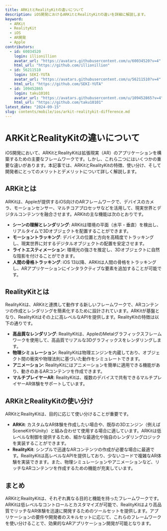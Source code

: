 ```yaml
---
title: ARKitとRealityKitの違いについて
description: iOS開発におけるARKitとRealityKitの違いを詳細に解説します。
keyword:
  - ARKit
  - RealityKit
  - iOS
  - AR開発
  - Apple
contributors:
  - id: 60034520
    login: illionillion
    avatar_url: "https://avatars.githubusercontent.com/u/60034520?v=4"
    html_url: "https://github.com/illionillion"
  - id: 56211510
    login: SEKI-YUTA
    avatar_url: "https://avatars.githubusercontent.com/u/56211510?v=4"
    html_url: "https://github.com/SEKI-YUTA"
  - id: 109452865
    login: taku10101
    avatar_url: "https://avatars.githubusercontent.com/u/109452865?v=4"
    html_url: "https://github.com/taku10101"
latest_date: "2024-09-15"
slug: contents/mobile/ios/arkit-realitykit-difference.md
---
```


# ARKitとRealityKitの違いについて

iOS開発において、ARKitとRealityKitは拡張現実（AR）のアプリケーションを構築するための主要なフレームワークです。しかし、これら二つにはいくつかの重要な違いがあります。本記事では、ARKitとRealityKitの特徴、使い分け、そして開発者にとってのメリットとデメリットについて詳しく解説します。

## ARKitとは

ARKitは、Appleが提供するiOS向けのARフレームワークで、デバイスのカメラ、モーションセンサー、マルチコアプロセッサなどを活用して、現実世界とデジタルコンテンツを融合させます。ARKitの主な機能は次のとおりです。

- **シーンの理解とレンダリング**: ARKitは環境の平面（水平・垂直）を検出し、リアルタイムで3Dオブジェクトを配置することができます。
- **モーショントラッキング**: デバイスの位置と方向を高精度でトラッキングし、現実世界に対するデジタルオブジェクトの配置を安定させます。
- **ライトエスティメーション**: 環境光の強さを推定し、3Dオブジェクトに自然な陰影を付けることができます。
- **人間の骨格トラッキング**: iOS 13以降、ARKitは人間の骨格をトラッキングし、ARアプリケーションにインタラクティブな要素を追加することが可能です。

## RealityKitとは

RealityKitは、ARKitと連携して動作する新しいフレームワークで、ARコンテンツの作成とレンダリングを簡素化するために設計されています。ARKitが基盤となり、RealityKitはその上に高レベルなAPIを提供します。RealityKitの特徴は以下の通りです。

- **高品質なレンダリング**: RealityKitは、AppleのMetalグラフィックスフレームワークを使用して、高品質でリアルな3Dグラフィックスをレンダリングします。
- **物理シミュレーション**: RealityKitは物理エンジンを内蔵しており、オブジェクト間の衝突や物理法則に基づいた動作をシミュレートできます。
- **アニメーション**: RealityKitにはアニメーションを簡単に適用できる機能があり、動きのあるARコンテンツを作成できます。
- **マルチプレイヤーAR**: RealityKitは、複数のデバイスで共有できるマルチプレイヤーAR体験をサポートしています。

## ARKitとRealityKitの使い分け

ARKitとRealityKitは、目的に応じて使い分けることが重要です。

- **ARKit**: カスタムなAR体験を作成したい場合や、既存の3Dエンジン（例えばSceneKitやUnity）と組み合わせて使用する場合に適しています。ARKitは低レベルな制御を提供するため、細かな最適化や独自のレンダリングロジックを実装することができます。
- **RealityKit**: シンプルで迅速なARコンテンツの作成が必要な場合に最適です。RealityKitは高レベルなAPIを提供しており、少ないコードで複雑なAR体験を実装できます。また、物理シミュレーションやアニメーションなど、リッチなARコンテンツを作成するための機能が充実しています。

## まとめ

ARKitとRealityKitは、それぞれ異なる目的と機能を持ったフレームワークです。ARKitは低レベルなコントロールとカスタマイズが可能で、RealityKitはより高品質でリッチなAR体験を迅速に開発するためのツールセットを提供します。アプリケーションの要件や開発者のスキルセットに応じて、これらのフレームワークを使い分けることで、効果的なARアプリケーション開発が可能となります。
